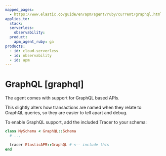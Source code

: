 ```yaml
---
mapped_pages:
  - https://www.elastic.co/guide/en/apm/agent/ruby/current/graphql.html
applies_to:
  stack:
  serverless:
    observability:
  product:
    apm_agent_ruby: ga
products:
  - id: cloud-serverless
  - id: observability
  - id: apm
---
```


# GraphQL [graphql]

The agent comes with support for GraphQL based APIs.

This slightly alters how transactions are named when they relate to GraphQL queries, so they are easier to tell apart and debug.

To enable GraphQL support, add the included Tracer to your schema:

```ruby
class MySchema < GraphQL::Schema
  # ...

  tracer ElasticAPM::GraphQL # <-- include this
end
```

